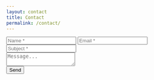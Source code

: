 ```yaml
---
layout: contact
title: Contact
permalink: /contact/
---
```


<form action="https://formspree.io/ryanfiller89@gmail.com" method="POST" class="contact">
    <div class="contact__row">
        <input class="contact__row--half" type="text" name="name" placeholder="Name *">
        <input class="contact__row--half" type="email" name="_replyto" placeholder="Email *">
    </div>
    <div class="contact__row">
        <input class="contact__row--full" type="text" name="_subject" placeholder="Subject *" />
    </div>
    <div class="contact__row contact__row--flex">
        <textarea class="contact__row--full" type="text" name="_message"
            placeholder="Message..."
        ></textarea>
    </div>
    <input type="text" name="_gotcha" style="display:none" />
    <input type="hidden" name="_next" value="/contact-success" />
    <div class="contact__row">
        <input class="contact__row--full button" type="submit" value="Send" />
    </div>
</form>
